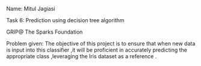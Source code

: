 Name: Mitul Jagiasi

Task 6: Prediction using decision tree algorithm

GRIP@ The Sparks Foundation

Problem given: The objective of this project is to ensure that when new data is input into this classifier ,it will be proficient in accurately predicting the appropriate class ,leveraging the Iris dataset as a reference .
